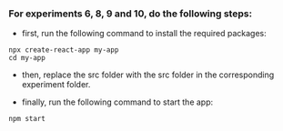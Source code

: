 ### For experiments 6, 8, 9 and 10, do the following steps:

- first, run the following command to install the required packages:
```
npx create-react-app my-app
cd my-app
```

- then, replace the src folder with the src folder in the corresponding experiment folder.

- finally, run the following command to start the app:
```
npm start
```
